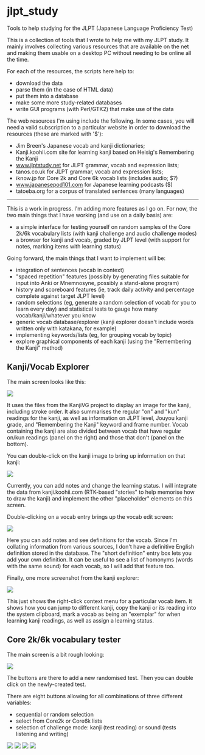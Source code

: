 # jlpt_study
Tools to help studying for the JLPT (Japanese Language Proficiency Test)

This is a collection of tools that I wrote to help me with my JLPT
study. It mainly involves collecting various resources that are
available on the net and making them usable on a desktop PC without
needing to be online all the time.

For each of the resources, the scripts here help to:

* download the data
* parse them (in the case of HTML data)
* put them into a database
* make some more study-related databases
* write GUI programs (with Perl/GTK2) that make use of the data

The web resources I'm using include the following. In some cases, you
will need a valid subscription to a particular website in order to
download the resources (these are marked with '$'):

* Jim Breen's Japanese vocab and kanji dictionaries;
* Kanji.koohii.com site for learning kanji based on Heisig's Remembering the Kanji
* www.jlptstudy.net for JLPT grammar, vocab and expression lists;
* tanos.co.uk  for JLPT grammar, vocab and expression lists;
* iknow.jp for Core 2k and Core 6k vocab lists (includes audio; $?)
* www.japanesepod101.com for Japanese learning podcasts ($)
* tatoeba.org for a corpus of translated sentences (many languages)

<hr>

This is a work in progress. I'm adding more features as I go on. For
now, the two main things that I have working (and use on a daily
basis) are:

* a simple interface for testing yourself on random samples of the
Core 2k/6k vocabulary lists (with kanji challenge and audio challenge
modes)
* a browser for kanji and vocab, graded by JLPT level (with support
for notes, marking items with learning status)

Going forward, the main things that I want to implement will be:

* integration of sentences (vocab in context)
* "spaced repetition" features (possibly by generating files suitable for input into Anki or Mnemnosyne, possibly a stand-alone program)
* history and scoreboard features (ie, track daily activity and percentage complete against target JLPT level)
* random selections (eg, generate a random selection of vocab for you to learn every day) and statistical tests to gauge how many vocab/kanji/whatever you know
* generic vocab database/explorer (kanji explorer doesn't include words written only with katakana, for example)
* implementing keywords/lists (eg, for grouping vocab by topic)
* explore graphical components of each kanji (using the "Remembering the Kanji" method)

## Kanji/Vocab Explorer

The main screen looks like this:

<img src="Screenshots/Screenshot-explore_kanji.pl.png?raw=true">

It uses the files from the KanjiVG project to display an image for the
kanji, including stroke order. It also summarises the regular "on" and
"kun" readings for the kanji, as well as information on JLPT level,
Jouyou kanji grade, and "Remembering the Kanji" keyword and frame
number. Vocab containing the kanji are also divided between vocab that
have regular on/kun readings (panel on the right) and those that don't
(panel on the bottom).

You can double-click on the kanji image to bring up information on that kanji:

<img src="Screenshots/Screenshot-Editing Kanji 射.png?raw=true">

Currently, you can add notes and change the learning status. I will
integrate the data from kanji.koohii.com (RTK-based "stories" to help
memorise how to draw the kanji) and implement the other "placeholder"
elements on this screen.

Double-clicking on a vocab entry brings up the vocab edit screen:

<img src="Screenshots/Screenshot-Editing Vocab 注射 (ちゅうしゃ).png?raw=true">

Here you can add notes and see definitions for the vocab. Since I'm
collating information from various sources, I don't have a definitive
English definition stored in the database. The "short definition"
entry box lets you add your own definition. It can be useful to see a
list of homonyms (words with the same sound) for each vocab, so I will
add that feature too.

Finally, one more screenshot from the kanji explorer:

<img src="Screenshots/Screenshot-explore_kanji.pl-2.png?raw=true">

This just shows the right-click context menu for a particular vocab
item. It shows how you can jump to different kanji, copy the kanji or
its reading into the system clipboard, mark a vocab as being an
"exemplar" for when learning kanji readings, as well as assign a
learning status.

## Core 2k/6k vocabulary tester

The main screen is a bit rough looking:

<img src="Screenshots/Screenshot-Core Vocabulary Tester.png?raw=true">

The buttons are there to add a new randomised test. Then you can
double click on the newly-created test.

There are eight buttons allowing for all combinations of three
different variables:

* sequential or random selection
* select from Core2k or Core6k lists
* selection of challenge mode: kanji (test reading) or sound (tests listening and writing)



<img src="Screenshots/Screenshot- Vocabulary Tester.png?raw=true">
<img src="Screenshots/Screenshot- Vocabulary Tester-1.png?raw=true">
<img src="Screenshots/Screenshot- Vocabulary Tester-2.png?raw=true">
<img src="Screenshots/Screenshot- Vocabulary Tester-3.png?raw=true">

